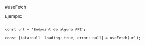 #useFetch

Ejemplo:

```

const url = 'Endpoint de alguna API';

const {data:null, loading: true, error: null} = useFetch(url);

```
